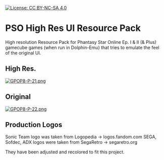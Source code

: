 [![License: CC BY-NC-SA 4.0](https://img.shields.io/badge/License-CC%20BY--NC--SA%204.0-lightgrey.svg)](https://creativecommons.org/licenses/by-nc-sa/4.0/)

# PSO High Res UI Resource Pack
High resolution Resource Pack for Phantasy Star Online Ep. I & II (& Plus) gamecube games (when run in Dolphin-Emu) that tries to emulate the feel of the original UI.

## High Res. 
[![GPOP8-P-21.png](https://i.postimg.cc/fWHVM0sp/GPOP8-P-21.png)](https://postimg.cc/5jC43y6S)


## Original
[![GPOP8-P-22.png](https://i.postimg.cc/tCkdFghH/GPOP8-P-22.png)](https://postimg.cc/QHBW3h46)

## Production Logos
Sonic Team logo was taken from Logopedia -> logos.fandom.com
SEGA, Sofdec, ADX logos were taken from SegaRetro -> segaretro.org

They have been adjusted and recolored to fit this project.
